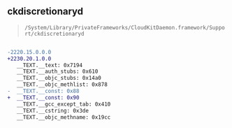 ## ckdiscretionaryd

> `/System/Library/PrivateFrameworks/CloudKitDaemon.framework/Support/ckdiscretionaryd`

```diff

-2220.15.0.0.0
+2230.20.1.0.0
   __TEXT.__text: 0x7194
   __TEXT.__auth_stubs: 0x610
   __TEXT.__objc_stubs: 0x14a0
   __TEXT.__objc_methlist: 0x878
-  __TEXT.__const: 0x88
+  __TEXT.__const: 0x90
   __TEXT.__gcc_except_tab: 0x410
   __TEXT.__cstring: 0x3de
   __TEXT.__objc_methname: 0x19cc

```
